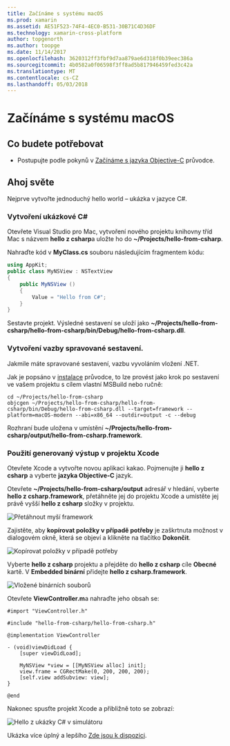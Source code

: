 ```yaml
---
title: Začínáme s systému macOS
ms.prod: xamarin
ms.assetid: AE51F523-74F4-4EC0-B531-30B71C4D36DF
ms.technology: xamarin-cross-platform
author: topgenorth
ms.author: toopge
ms.date: 11/14/2017
ms.openlocfilehash: 3620312ff3fbf9d7aa879ae6d318f0b39eec386a
ms.sourcegitcommit: 4b0582a0f06598f3ff8ad5b817946459fed3c42a
ms.translationtype: MT
ms.contentlocale: cs-CZ
ms.lasthandoff: 05/03/2018
---
```

# <a name="getting-started-with-macos"></a>Začínáme s systému macOS

## <a name="what-you-will-need"></a>Co budete potřebovat

* Postupujte podle pokynů v [Začínáme s jazyka Objective-C](~/tools/dotnet-embedding/get-started/objective-c/index.md) průvodce.

## <a name="hello-world"></a>Ahoj světe

Nejprve vytvořte jednoduchý hello world – ukázka v jazyce C#.

### <a name="create-c-sample"></a>Vytvoření ukázkové C#

Otevřete Visual Studio pro Mac, vytvoření nového projektu knihovny tříd Mac s názvem **hello z csharp**a uložte ho do **~/Projects/hello-from-csharp**.

Nahraďte kód v **MyClass.cs** souboru následujícím fragmentem kódu:

```csharp
using AppKit;
public class MyNSView : NSTextView
{
    public MyNSView ()
    {
        Value = "Hello from C#";
    }
}
```

Sestavte projekt. Výsledné sestavení se uloží jako **~/Projects/hello-from-csharp/hello-from-csharp/bin/Debug/hello-from-csharp.dll**.

### <a name="bind-the-managed-assembly"></a>Vytvoření vazby spravované sestavení.

Jakmile máte spravované sestavení, vazbu vyvoláním vložení .NET.

Jak je popsáno v [instalace](~/tools/dotnet-embedding/get-started/install/install.md) průvodce, to lze provést jako krok po sestavení ve vašem projektu s cílem vlastní MSBuild nebo ručně:

```shell
cd ~/Projects/hello-from-csharp
objcgen ~/Projects/hello-from-csharp/hello-from-csharp/bin/Debug/hello-from-csharp.dll --target=framework --platform=macOS-modern --abi=x86_64 --outdir=output -c --debug
```

Rozhraní bude uložena v umístění **~/Projects/hello-from-csharp/output/hello-from-csharp.framework**.

### <a name="use-the-generated-output-in-an-xcode-project"></a>Použití generovaný výstup v projektu Xcode

Otevřete Xcode a vytvořte novou aplikaci kakao. Pojmenujte ji **hello z csharp** a vyberte **jazyka Objective-C** jazyk.

Otevřete **~/Projects/hello-from-csharp/output** adresář v hledání, vyberte **hello z csharp.framework**, přetáhněte jej do projektu Xcode a umístěte jej právě vyšší **hello z csharp**  složky v projektu.

![Přetáhnout myší framework](macos-images/hello-from-csharp-mac-drag-drop-framework.png)

Zajistěte, aby **kopírovat položky v případě potřeby** je zaškrtnuta možnost v dialogovém okně, která se objeví a klikněte na tlačítko **Dokončit**.

![Kopírovat položky v případě potřeby](macos-images/hello-from-csharp-mac-copy-items-if-needed.png)

Vyberte **hello z csharp** projektu a přejděte do **hello z csharp** cíle **Obecné** kartě. V **Embedded binární** přidejte **hello z csharp.framework**.

![Vložené binárních souborů](macos-images/hello-from-csharp-mac-embedded-binaries.png)

Otevřete **ViewController.m**a nahraďte jeho obsah se:

```objc
#import "ViewController.h"

#include "hello-from-csharp/hello-from-csharp.h"

@implementation ViewController

- (void)viewDidLoad {
    [super viewDidLoad];
    
    MyNSView *view = [[MyNSView alloc] init];
    view.frame = CGRectMake(0, 200, 200, 200);
    [self.view addSubview: view];
}

@end
```

Nakonec spusťte projekt Xcode a přibližně toto se zobrazí:

![Hello z ukázky C# v simulátoru](macos-images/hello-from-csharp-mac.png)

Ukázka více úplný a lepšího [Zde jsou k dispozici](https://github.com/mono/Embeddinator-4000/tree/objc/samples/mac/weather).
